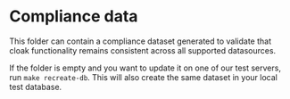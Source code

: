 # Compliance data

This folder can contain a compliance dataset generated
to validate that cloak functionality remains consistent
across all supported datasources.

If the folder is empty and you want to update it on
one of our test servers, run `make recreate-db`.
This will also create the same dataset in your local
test database.

